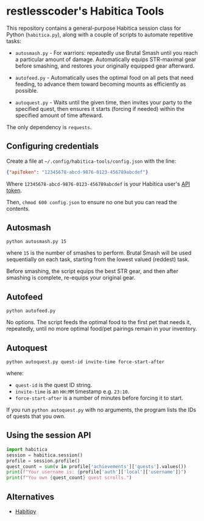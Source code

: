 # restlesscoder's Habitica Tools

This repository contains a general-purpose Habitica session class for Python
(`habitica.py`), along with a couple of scripts to automate repetitive tasks:

* `autosmash.py` - For warriors: repeatedly use Brutal Smash until you reach
  a particular amount of damage. Automatically equips STR-maximal gear before
  smashing, and restores your originally equipped gear afterward.

* `autofeed.py` - Automatically uses the optimal food on all pets that need
  feeding, to advance them toward becoming mounts as efficiently as possible.

* `autoquest.py` - Waits until the given time, then invites your party to the
  specified quest, then ensures it starts (forcing if needed) within the
  specified amount of time afteward.

The only dependency is `requests`.

## Configuring credentials

Create a file at `~/.config/habitica-tools/config.json` with the line:

```json
{"apiToken": "12345678-abcd-9876-0123-456789abcdef"}
```

Where `12345678-abcd-9876-0123-456789abcdef` is your Habitica user's
[API token](https://habitica.fandom.com/wiki/API_Options#API_Token).

Then, `chmod 600 config.json` to ensure no one but you can read the contents.

## Autosmash

```shell
python autosmash.py 15
```
where `15` is the number of smashes to perform. Brutal Smash will be used
sequentially on each task, starting from the lowest valued (reddest) task.

Before smashing, the script equips the best STR gear, and then
after smashing is complete, re-equips your original gear.

## Autofeed

```shell
python autofeed.py
```

No options. The script feeds the optimal food to the first pet that needs it,
repeatedly, until no more optimal food/pet pairings remain in your inventory.

## Autoquest

```shell
python autoquest.py quest-id invite-time force-start-after
```
where:
* `quest-id` is the quest ID string.
* `invite-time` is an `HH:MM` timestamp e.g. `23:10`.
* `force-start-after` is a number of minutes before forcing it to start.

If you run `python autoquest.py` with no arguments,
the program lists the IDs of quests that you own.

## Using the session API

```python
import habitica
session = habitica.session()
profile = session.profile()
quest_count = sum(v in profile['achievements']['quests'].values())
print(f"Your username is: {profile['auth']['local']['username']}")
print(f"You own {quest_count} quest scrolls.")
```

## Alternatives

* [Habitipy](https://github.com/ASMfreaK/habitipy)

